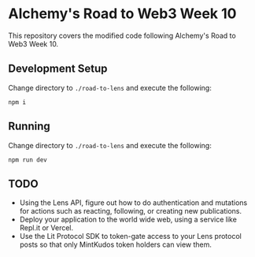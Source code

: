 # Alchemy's Road to Web3 Week 10

This repository covers the modified code following Alchemy's Road to Web3 Week 10.

## Development Setup

Change directory to `./road-to-lens` and execute the following:

    npm i

## Running

Change directory to `./road-to-lens` and execute the following:

    npm run dev

## TODO

-   Using the Lens API, figure out how to do authentication and mutations for actions such as reacting, following, or creating new publications.
-   Deploy your application to the world wide web, using a service like Repl.it or Vercel.
-   Use the Lit Protocol SDK to token-gate access to your Lens protocol posts so that only MintKudos token holders can view them.
